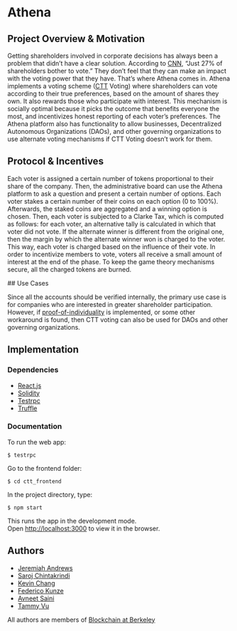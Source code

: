 
# Athena

## Project Overview & Motivation

Getting shareholders involved in corporate decisions has always been a problem that didn’t have a clear solution. According to [CNN](http://buzz.money.cnn.com/2014/06/12/shareholders-dont-vote/), “Just 27% of shareholders bother to vote.” They don’t feel that they can make an impact with the voting power that they have. That’s where Athena comes in. Athena implements a voting scheme ([CTT](https://www.jstor.org/stable/1831271) Voting) where shareholders can vote according to their true preferences, based on the amount of shares they own.  It also rewards those who participate with interest. This mechanism is socially optimal because it picks the outcome that benefits everyone the most, and incentivizes honest reporting of each voter’s preferences. The Athena platform also has functionality to allow businesses, Decentralized Autonomous Organizations (DAOs), and other governing organizations to use alternate voting mechanisms if CTT Voting doesn’t work for them.

## Protocol & Incentives

Each voter is assigned a certain number of tokens proportional to their share of the company. Then, the administrative board can use the Athena platform to ask a question and present a certain number of options. Each voter stakes a certain number of their coins on each option (0 to 100%). Afterwards, the staked coins are aggregated and a winning option is chosen. Then, each voter is subjected to a Clarke Tax, which is computed as follows: for each voter, an alternative tally is calculated in which that voter did not vote. If the alternate winner is different from the original one, then the margin by which the alternate winner won is charged to the voter. This way, each voter is charged based on the influence of their vote. In order to incentivize members to vote, voters all receive a small amount of interest at the end of the phase. To keep the game theory mechanisms secure, all the charged tokens are burned.

## Use Cases

Since all the accounts should be verified internally, the primary use case is for companies who are interested in greater shareholder participation. However, if [proof-of-individuality](http://proofofindividuality.online) is implemented, or some other workaround is found, then CTT voting can also be used for DAOs and other governing organizations.

## Implementation

### Dependencies

- [React.js](https://reactjs.org/docs/installation.html)
- [Solidity](https://solidity.readthedocs.io/en/develop/installing-solidity.html)
- [Testrpc](https://github.com/ethereumjs/testrpc)
- [Truffle](http://truffleframework.com/)

### Documentation

To run the web app:

`$ testrpc`

Go to the frontend folder:

`$ cd ctt_frontend`

In the project directory, type:

`$ npm start`

This runs the app in the development mode.<br>
Open [http://localhost:3000](http://localhost:3000) to view it in the browser.

## Authors

- [Jeremiah Andrews](https://www.linkedin.com/in/jeremiah-andrews-779989122/)
- [Saroj Chintakrindi](https://www.linkedin.com/in/saroj-chintakrindi-03206641/)
- [Kevin Chang](https://www.linkedin.com/in/kchang87/)
- [Federico Kunze](https://www.linkedin.com/in/fekunze/)
- [Avneet Saini](https://www.linkedin.com/in/avneet-saini-38a210109/)
- [Tammy Vu](https://www.linkedin.com/in/tammyvu/)

All authors are members of [Blockchain at Berkeley](https://blockchain.berkeley.edu/)
